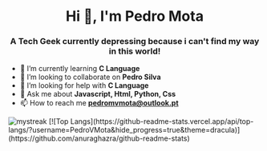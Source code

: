 <h1 align="center">Hi 👋, I'm Pedro Mota</h1>
<h3 align="center">A Tech Geek currently depressing because i can't find my way in this world!</h3>

- 🌱 I’m currently learning **C Language**</br>
- 👯 I’m looking to collaborate on **Pedro Silva**</br>
- 🤝 I’m looking for help with **C Language**</br>
- 💬 Ask me about **Javascript, Html, Python, Css**</br>
- 📫 How to reach me **pedromvmota@outlook.pt**</br>

<img src="https://github-readme-streak-stats.herokuapp.com/?user=PedroVMota&theme=dracula" alt="mystreak"/>
[![Top Langs](https://github-readme-stats.vercel.app/api/top-langs/?username=PedroVMota&hide_progress=true&theme=dracula)](https://github.com/anuraghazra/github-readme-stats)
